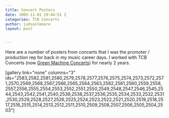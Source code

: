 ```yaml
---
title: Concert Posters
date: 2009-11-01 19:44:51 Z
categories: TCB Concerts
author: judsonlmoore
layout: post


---
```


Here are a number of posters from concerts that I was the promoter / production rep for back in my music career days. I worked with TCB Concerts (now [Green Machine Concerts](http://greenmachineconcerts.com/)) for nearly 2 years.

[gallery link="none" columns="3" ids="2583,2582,2581,2580,2579,2578,2577,2576,2575,2574,2573,2572,2571,2570,2569,2568,2567,2566,2565,2564,2563,2562,2561,2560,2559,2558,2557,2556,2555,2554,2553,2552,2551,2550,2549,2548,2547,2546,2545,2544,2543,2542,2541,2540,2539,2538,2537,2536,2535,2534,2533,2532,2531,2530,2529,2528,2527,2526,2525,2524,2523,2522,2521,2520,2519,2518,2517,2516,2515,2514,2513,2512,2511,2510,2509,2508,2507,2506,2505,2504,2503"]
